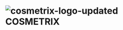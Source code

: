 # ![cosmetrix-logo-updated](https://github.com/user-attachments/assets/6a39c5d2-365f-4fd4-8d0e-9f6b5bd96171)COSMETRIX
